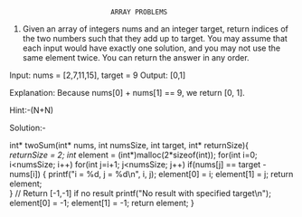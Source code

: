                              ARRAY PROBLEMS
1. Given an array of integers nums and an integer target, return indices of the two numbers such that they add up to target.
You may assume that each input would have exactly one solution, and you may not use the same element twice.
You can return the answer in any order.

Input: nums = [2,7,11,15], target = 9
Output: [0,1]

Explanation: Because nums[0] + nums[1] == 9, we return [0, 1].

Hint:-(N+N)

Solution:-

int* twoSum(int* nums, int numsSize, int target, int* returnSize){    
    *returnSize = 2;
    int* element = (int*)malloc(2*sizeof(int));
    for(int i=0; i<numsSize; i++)
        for(int j=i+1; j<numsSize; j++)
            if(nums[j] == target - nums[i])
            {
                printf("i = %d, j = %d\n", i, j);
                element[0] = i;
                element[1] = j;
                return element;                
            }
    // Return [-1,-1] if no result
    printf("No result with specified target\n");
    element[0] = -1;
    element[1] = -1;
    return element;
}

